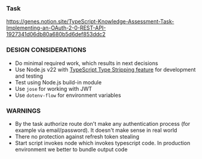 ### Task

https://genes.notion.site/TypeScript-Knowledge-Assessment-Task-Implementing-an-OAuth-2-0-REST-API-1927341d06db80a680b5d6def853ddc2

### DESIGN CONSIDERATIONS

- Do minimal required work, which results in next decisions
- Use Node.js v22 with [TypeScript Type Stripping feature](<(https://nodejs.org/docs/latest/api/typescript.html#type-stripping)>) for development and testing
- Test using Node.js build-in module
- Use `jose` for working with JWT
- Use `dotenv-flow` for environment variables

### WARNINGS

- By the task authorize route don't make any authentication process (for example via email/password). It doesn't make sense in real world
- There no protection against refresh token stealing
- Start script invokes node which invokes typescript code. In production environment we better to bundle output code
